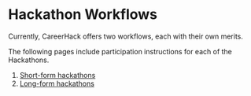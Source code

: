 # Hackathon Workflows

Currently, CareerHack offers two workflows, each with their own merits.

The following pages include participation instructions for each of the Hackathons.

1. [Short-form hackathons](./long-form.md)
1. [Long-form hackathons](./short-form.md)